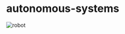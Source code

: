 # autonomous-systems

![robot](https://github.com/SirLemoniada/autonomous-systems/assets/35695375/e1a7500a-e822-4b88-a5f8-99b1facda6bc)
